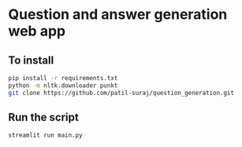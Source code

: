 # Question and answer generation web app
## To install
```bash
pip install -r requirements.txt
python -m nltk.downloader punkt
git clone https://github.com/patil-suraj/question_generation.git
```
## Run the script
```bash
streamlit run main.py
```